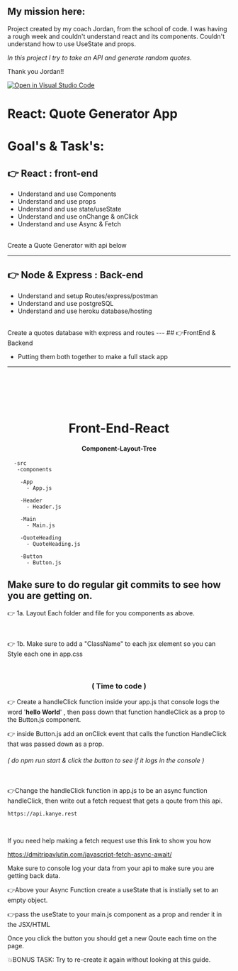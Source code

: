 ## My mission here:

Project created by my coach Jordan, from the school of code. I was having a rough week and couldn't understand 
react and its components. Couldn't understand how to use UseState and props.

_In this project I try to take an API and generate random quotes._

Thank you Jordan!!


[![Open in Visual Studio Code](https://classroom.github.com/assets/open-in-vscode-f059dc9a6f8d3a56e377f745f24479a46679e63a5d9fe6f495e02850cd0d8118.svg)](https://classroom.github.com/online_ide?assignment_repo_id=6796473&assignment_repo_type=AssignmentRepo)
# React: Quote Generator App


# Goal's & Task's:
## 👉  React : front-end

- Understand and use Components
- Understand and use props
- Understand and use state/useState
- Understand and use onChange & onClick
- Understand and use Async & Fetch 
<br>  
 Create a Quote Generator with api below


---
## 👉  Node & Express : Back-end
- Understand and setup Routes/express/postman
- Understand and use postgreSQL
- Understand and use heroku database/hosting
<br>  
 Create a quotes database with express and routes
---
## 👉FrontEnd & Backend 

- Putting them both together to make a full stack app
---
<br>  
<br>  
<br>  
<br>  

<h1 align="center">Front-End-React</h1>

 <h4 align="center">Component-Layout-Tree</h4>

```
  -src
   -components

    -App
      - App.js

    -Header
      - Header.js

    -Main
      - Main.js

    -QuoteHeading
      - QuoteHeading.js

    -Button
      - Button.js
```

## Make sure to do regular git commits to see how you are getting on. 

👉 1a. Layout Each folder and file for you components as above.
 
<br>
 
👉 1b. Make sure to add a "ClassName" to each jsx element so you can Style each one in app.css

<br>

<h3 align="center"> ( Time to code ) </h3>


👉 Create a handleClick function inside your app.js that console logs the word '**hello World**' , then pass down that function handleClick as a prop to the Button.js component.

👉 inside Button.js add an onClick event  that calls  the function HandleClick that was passed down as a prop.
###### (  do npm run start & click the button to see if it logs in the console )

<br>
👉Change the handleClick function in app.js to be an async function handleClick, then write out a fetch request that gets a qoute from this api.

<br>

``` https://api.kanye.rest ```

<br>

  
  If you need help making a fetch request use this link to show you how 

  https://dmitripavlutin.com/javascript-fetch-async-await/

Make sure to console log your data from your api to make sure you are getting back data.

👉Above your Async Function create a useState that is instially set to an empty object.


👉pass the useState to your main.js component as a prop and render it in the JSX/HTML

Once you click the button you should get a new Qoute each time on the page.

💥BONUS TASK:
  Try to re-create it again without looking at this guide.











